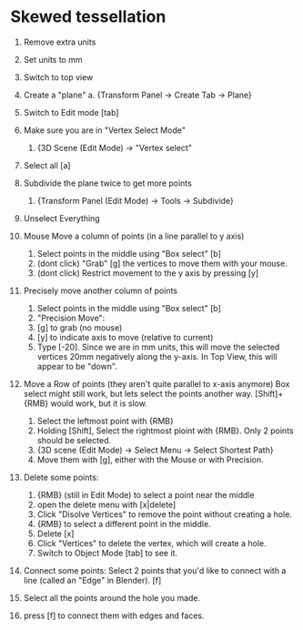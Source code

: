 # Skewed tessellation
1. Remove extra units
1. Set units to mm
1. Switch to top view
1. Create a "plane"
    a. {Transform Panel -> Create Tab -> Plane}
1. Switch to Edit mode [tab]
1. Make sure you are in "Vertex Select Mode"
    1. {3D Scene (Edit Mode) -> "Vertex select"
1. Select all [a]
1. Subdivide the plane twice to get more points
    1. {Transform Panel (Edit Mode) -> Tools -> Subdivide}
1. Unselect Everything
1. Mouse Move a column of points (in a line parallel to y axis)
    1. Select points in the middle using "Box select" [b]
    1. (dont click) "Grab" [g] the vertices to move them with your mouse.
    1. (dont click) Restrict movement to the y axis by pressing [y]
1. Precisely move another column of points
    1. Select points in the middle using "Box select" [b]
    1. "Precision Move":
      1. [g] to grab (no mouse)
      1. [y] to indicate axis to move (relative to current)
      1. Type [-20]. Since we are in mm units, this will move the
         selected vertices 20mm negatively along the y-axis. In Top
         View, this will appear to be "down".
1. Move a Row of points (they aren't quite parallel to x-axis anymore)
   Box select might still work, but lets select the points another way.
   [Shift]+{RMB} would work, but it is slow.
    1. Select the leftmost point with {RMB}
    1. Holding [Shift], Select the rightmost pioint with {RMB}. Only 2 points
       should be selected.
    1. {3D scene (Edit Mode) -> Select Menu -> Select Shortest Path}
    1. Move them with [g], either with the Mouse or with Precision.


1. Delete some points:
    1. {RMB} (still in Edit Mode) to select a point near the middle
    1. open the delete menu with [x|delete]
    1. Click "Disolve Vertices" to remove the point without creating a
       hole.
    1. {RMB} to select a different point in the middle.
    1. Delete [x]
    1. Click "Vertices" to delete the vertex, which will create a hole.
    1. Switch to Object Mode [tab] to see it.
1. Connect some points: Select 2 points that you'd like to connect with
   a line (called an "Edge" in Blender). [f]
1. Select all the points around the hole you made.
1. press [f] to connect them with edges and faces.

